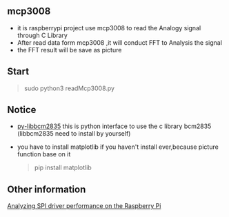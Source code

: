 ## mcp3008

- it is raspberrypi project use mcp3008 to read the Analogy signal through C Library
- After read data form mcp3008 ,it will conduct FFT to Analysis the signal
- the FFT result will be save as picture

## Start 
  > sudo python3 readMcp3008.py



##  Notice
- [py-libbcm2835](https://github.com/mubeta06/py-libbcm2835)
this is python interface to use the c library bcm2835   
(libbcm2835 need to install by yourself)
- you have to install matplotlib if you haven't install ever,because picture function base on it
    
    > pip install matplotlib

## Other information
  [Analyzing SPI driver performance on the Raspberry Pi](http://www.jumpnowtek.com/rpi/Analyzing-raspberry-pi-spi-performance.html)
  
